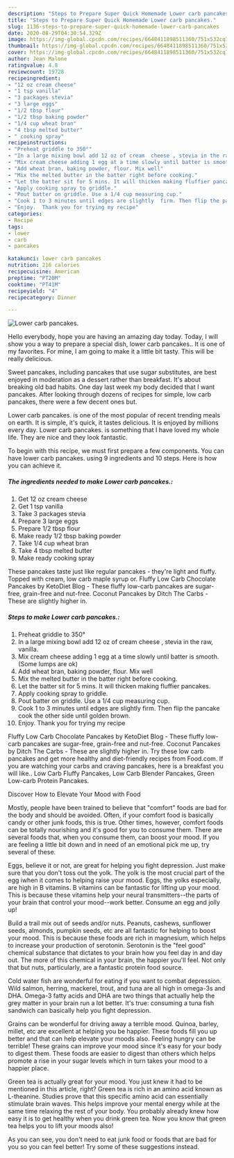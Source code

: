 ```yaml
---
description: "Steps to Prepare Super Quick Homemade Lower carb pancakes."
title: "Steps to Prepare Super Quick Homemade Lower carb pancakes."
slug: 1136-steps-to-prepare-super-quick-homemade-lower-carb-pancakes
date: 2020-08-29T04:30:54.329Z
image: https://img-global.cpcdn.com/recipes/6648411898511360/751x532cq70/lower-carb-pancakes-recipe-main-photo.jpg
thumbnail: https://img-global.cpcdn.com/recipes/6648411898511360/751x532cq70/lower-carb-pancakes-recipe-main-photo.jpg
cover: https://img-global.cpcdn.com/recipes/6648411898511360/751x532cq70/lower-carb-pancakes-recipe-main-photo.jpg
author: Jean Malone
ratingvalue: 4.8
reviewcount: 19728
recipeingredient:
- "12 oz cream cheese"
- "1 tsp vanilla"
- "3 packages stevia"
- "3 large eggs"
- "1/2 tbsp flour"
- "1/2 tbsp baking powder"
- "1/4 cup wheat bran"
- "4 tbsp melted butter"
- " cooking spray"
recipeinstructions:
- "Preheat griddle to 350°"
- "In a large mixing bowl add 12 oz of cream  cheese , stevia in the raw, vanilla."
- "Mix cream cheese adding 1 egg at a time slowly until batter is smooth. (Some lumps are ok)"
- "Add wheat bran, baking powder, flour. Mix well"
- "Mix the melted butter in the batter right before cooking."
- "Let the batter sit for 5 mins. It will thicken making fluffier pancakes."
- "Apply cooking spray to griddle."
- "Pout batter on griddle. Use a 1/4 cup measuring cup."
- "Cook 1 to 3 minutes until edges are slightly  firm. Then flip the pancake cook the other side until golden brown."
- "Enjoy.  Thank you for trying my recipe"
categories:
- Recipe
tags:
- lower
- carb
- pancakes

katakunci: lower carb pancakes 
nutrition: 216 calories
recipecuisine: American
preptime: "PT20M"
cooktime: "PT41M"
recipeyield: "4"
recipecategory: Dinner

---
```



![Lower carb pancakes.](https://img-global.cpcdn.com/recipes/6648411898511360/751x532cq70/lower-carb-pancakes-recipe-main-photo.jpg)

Hello everybody, hope you are having an amazing day today. Today, I will show you a way to prepare a special dish, lower carb pancakes.. It is one of my favorites. For mine, I am going to make it a little bit tasty. This will be really delicious.

Sweet pancakes, including pancakes that use sugar substitutes, are best enjoyed in moderation as a dessert rather than breakfast. It&#39;s about breaking old bad habits. One day last week my body decided that I want pancakes. After looking through dozens of recipes for simple, low carb pancakes, there were a few decent ones but.

Lower carb pancakes. is one of the most popular of recent trending meals on earth. It is simple, it's quick, it tastes delicious. It is enjoyed by millions every day. Lower carb pancakes. is something that I have loved my whole life. They are nice and they look fantastic.


To begin with this recipe, we must first prepare a few components. You can have lower carb pancakes. using 9 ingredients and 10 steps. Here is how you can achieve it.

<!--inarticleads1-->

##### The ingredients needed to make Lower carb pancakes.:

1. Get 12 oz cream cheese
1. Get 1 tsp vanilla
1. Take 3 packages stevia
1. Prepare 3 large eggs
1. Prepare 1/2 tbsp flour
1. Make ready 1/2 tbsp baking powder
1. Take 1/4 cup wheat bran
1. Take 4 tbsp melted butter
1. Make ready  cooking spray


These pancakes taste just like regular pancakes - they&#39;re light and fluffy. Topped with cream, low carb maple syrup or. Fluffy Low Carb Chocolate Pancakes by KetoDiet Blog - These fluffy low-carb pancakes are sugar-free, grain-free and nut-free. Coconut Pancakes by Ditch The Carbs - These are slightly higher in. 

<!--inarticleads2-->

##### Steps to make Lower carb pancakes.:

1. Preheat griddle to 350°
1. In a large mixing bowl add 12 oz of cream  cheese , stevia in the raw, vanilla.
1. Mix cream cheese adding 1 egg at a time slowly until batter is smooth. (Some lumps are ok)
1. Add wheat bran, baking powder, flour. Mix well
1. Mix the melted butter in the batter right before cooking.
1. Let the batter sit for 5 mins. It will thicken making fluffier pancakes.
1. Apply cooking spray to griddle.
1. Pout batter on griddle. Use a 1/4 cup measuring cup.
1. Cook 1 to 3 minutes until edges are slightly  firm. Then flip the pancake cook the other side until golden brown.
1. Enjoy.  Thank you for trying my recipe


Fluffy Low Carb Chocolate Pancakes by KetoDiet Blog - These fluffy low-carb pancakes are sugar-free, grain-free and nut-free. Coconut Pancakes by Ditch The Carbs - These are slightly higher in. Try these low carb pancakes and get more healthy and diet-friendly recipes from Food.com. If you are watching your carbs and craving pancakes, here is a breakfast you will like.. Low Carb Fluffy Pancakes, Low Carb Blender Pancakes, Green Low-carb Protein Pancakes. 

Discover How to Elevate Your Mood with Food


Mostly, people have been trained to believe that "comfort" foods are bad for the body and should be avoided. Often, if your comfort food is basically candy or other junk foods, this is true. Other times, however, comfort foods can be totally nourishing and it's good for you to consume them. There are several foods that, when you consume them, can boost your mood. If you are feeling a little bit down and in need of an emotional pick me up, try several of these.

Eggs, believe it or not, are great for helping you fight depression. Just make sure that you don't toss out the yolk. The yolk is the most crucial part of the egg iwhen it comes to helping raise your mood. Eggs, the yolks especially, are high in B vitamins. B vitamins can be fantastic for lifting up your mood. This is because these vitamins help your neural transmitters--the parts of your brain that control your mood--work better. Consume an egg and jolly up!

Build a trail mix out of seeds and/or nuts. Peanuts, cashews, sunflower seeds, almonds, pumpkin seeds, etc are all fantastic for helping to boost your mood. This is because these foods are rich in magnesium, which helps to increase your production of serotonin. Serotonin is the "feel good" chemical substance that dictates to your brain how you feel day in and day out. The more of this chemical in your brain, the happier you'll feel. Not only that but nuts, particularly, are a fantastic protein food source.

Cold water fish are wonderful for eating if you want to combat depression. Wild salmon, herring, mackerel, trout, and tuna are all high in omega-3s and DHA. Omega-3 fatty acids and DHA are two things that actually help the grey matter in your brain run a lot better. It's true: consuming a tuna fish sandwich can basically help you fight depression. 

Grains can be wonderful for driving away a terrible mood. Quinoa, barley, millet, etc are excellent at helping you be happier. These foods fill you up better and that can help elevate your moods also. Feeling hungry can be terrible! These grains can improve your mood since it's easy for your body to digest them. These foods are easier to digest than others which helps promote a rise in your sugar levels which in turn takes your mood to a happier place.

Green tea is actually great for your mood. You just knew it had to be mentioned in this article, right? Green tea is rich in an amino acid known as L-theanine. Studies prove that this specific amino acid can essentially stimulate brain waves. This helps improve your mental energy while at the same time relaxing the rest of your body. You probably already knew how easy it is to get healthy when you drink green tea. Now you know that green tea helps you to lift your moods also!

As you can see, you don't need to eat junk food or foods that are bad for you so you can feel better! Try  some  of  these  suggestions  instead.

